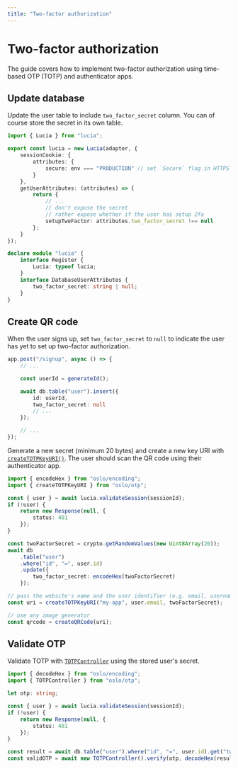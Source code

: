 ```yaml
---
title: "Two-factor authorization"
---
```


# Two-factor authorization

The guide covers how to implement two-factor authorization using time-based OTP (TOTP) and authenticator apps.

## Update database

Update the user table to include `two_factor_secret` column. You can of course store the secret in its own table.

```ts
import { Lucia } from "lucia";

export const lucia = new Lucia(adapter, {
	sessionCookie: {
		attributes: {
			secure: env === "PRODUCTION" // set `Secure` flag in HTTPS
		}
	},
	getUserAttributes: (attributes) => {
		return {
			// ...
			// don't expose the secret
			// rather expose whether if the user has setup 2fa
			setupTwoFactor: attributes.two_factor_secret !== null
		};
	}
});

declare module "lucia" {
	interface Register {
		Lucia: typeof lucia;
	}
	interface DatabaseUserAttributes {
		two_factor_secret: string | null;
	}
}
```

## Create QR code

When the user signs up, set `two_factor_secret` to `null` to indicate the user has yet to set up two-factor authorization.

```ts
app.post("/signup", async () => {
	// ...

	const userId = generateId();

	await db.table("user").insert({
		id: userId,
		two_factor_secret: null
		// ...
	});

	// ...
});
```

Generate a new secret (minimum 20 bytes) and create a new key URI with [`createTOTPKeyURI()`](https://oslo.js.org/reference/otp/createTOTPKeyURI). The user should scan the QR code using their authenticator app.

```ts
import { encodeHex } from "oslo/encoding";
import { createTOTPKeyURI } from "oslo/otp";

const { user } = await lucia.validateSession(sessionId);
if (!user) {
	return new Response(null, {
		status: 401
	});
}

const twoFactorSecret = crypto.getRandomValues(new Uint8Array(20));
await db
	.table("user")
	.where("id", "=", user.id)
	.update({
		two_factor_secret: encodeHex(twoFactorSecret)
	});

// pass the website's name and the user identifier (e.g. email, username)
const uri = createTOTPKeyURI("my-app", user.email, twoFactorSecret);

// use any image generator
const qrcode = createQRCode(uri);
```

## Validate OTP

Validate TOTP with [`TOTPController`](https://oslo.js.org/reference/otp/TOTPController) using the stored user's secret.

```ts
import { decodeHex } from "oslo/encoding";
import { TOTPController } from "oslo/otp";

let otp: string;

const { user } = await lucia.validateSession(sessionId);
if (!user) {
	return new Response(null, {
		status: 401
	});
}

const result = await db.table("user").where("id", "=", user.id).get("two_factor_secret");
const validOTP = await new TOTPController().verify(otp, decodeHex(result.two_factor_secret));
```
